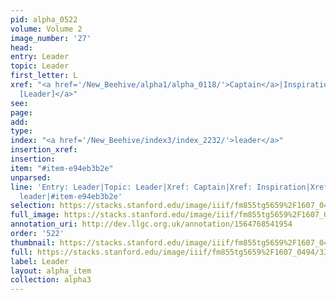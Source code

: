 ```yaml
---
pid: alpha_0522
volume: Volume 2
image_number: '27'
head: 
entry: Leader
topic: Leader
first_letter: L
xref: "<a href='/New_Beehive/alpha1/alpha_0118/'>Captain</a>|Inspiration|<a href='/New_Beehive/toc/toc2_249/'>1280
  [Leader]</a>"
see: 
page: 
add: 
type: 
index: "<a href='/New_Beehive/index3/index_2232/'>leader</a>"
insertion_xref: 
insertion: 
item: "#item-e94eb3b2e"
unparsed: 
line: 'Entry: Leader|Topic: Leader|Xref: Captain|Xref: Inspiration|Xref: 1280 [Leader]|Index:
  leader|#item-e94eb3b2e'
selection: https://stacks.stanford.edu/image/iiif/fm855tg5659%2F1607_0494/332,1396,3071,469/full/0/default.jpg
full_image: https://stacks.stanford.edu/image/iiif/fm855tg5659%2F1607_0494/full/full/0/default.jpg
annotation_uri: http://dev.llgc.org.uk/annotation/1564768541954
order: '522'
thumbnail: https://stacks.stanford.edu/image/iiif/fm855tg5659%2F1607_0494/332,1396,600,180/250,/0/default.jpg
full: https://stacks.stanford.edu/image/iiif/fm855tg5659%2F1607_0494/332,1396,3071,469/full/0/default.jpg
label: Leader
layout: alpha_item
collection: alpha3
---
```

